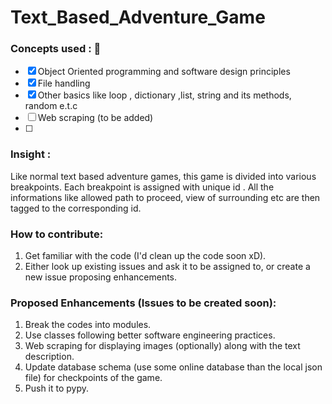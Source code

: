 # Text_Based_Adventure_Game


### Concepts used : :pencil:
   - [x] Object Oriented programming and software design principles
   - [x] File handling  
   - [x] Other basics like loop , dictionary ,list, string and its methods, random e.t.c
   - [ ] Web scraping (to be added)
   - [ ] 
  
### Insight : 
  Like normal text based adventure games, this game is divided into various breakpoints. Each breakpoint is assigned with unique id . All the informations like allowed path to proceed, view of surrounding etc are then tagged to the corresponding id.  

### How to contribute:
  1. Get familiar with the code (I'd clean up the code soon xD).
  2. Either look up existing issues and ask it to be assigned to, or create a new issue proposing enhancements.

### Proposed Enhancements (Issues to be created soon):
   1. Break the codes into modules.
   2. Use classes following better software engineering practices.
   3. Web scraping for displaying images (optionally) along with the text description.
   4. Update database schema (use some online database than the local json file) for checkpoints of the game.
   5. Push it to pypy.
